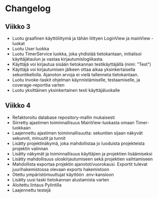 # Changelog

## Viikko 3 
- Luotu graafinen käyttöliitymä ja tähän liittyen LoginView ja mainView -luokat
- Luotu User luokka
- Luotu TimerService luokka, joka yhdistää tietokantaan, initialisoi käyttäjätaulun ja vastaa kirjautumislogiikasta.
- Käyttäjä voi kirjautua sisään tietokannan testikäyttäjällä (nimi: "Test")
- Käyttäjä voi kirjautumisen jälkeen ottaa aikaa yksinkertaisella sekuntikellolla. Ajanoton arvoja ei vielä tallenneta tietokantaan.
- Luotu Invoke-taskit ohjelman käynnistämiselle, testaamiselle, ja coverage-reporttia varten
- Luotu yksittäinen yksinkertainen testi käyttäjäluokalle

## Viikko 4
- Refaktoroitu database repository-mallin mukaisesti
- Siirretty ajastimen toiminnallisuus MainView-luokasta omaan Timer-luokkaan
- Laajennettu ajastimen toiminnallisuutta: sekuntien sijaan näkyvät sekunnit, minuutit ja tunnit
- Lisätty projektinäkymä, joka mahdollistaa jo luoduista projekteista projektin valinnan
- Lisätty näkymät ja toiminnallisuus käyttäjien ja projektien lisäämiseksi
- Lisätty mahdollisuus uloskirjautumiseen sekä projektien vaihtamiseen
- Mahdollista exportaa projektin ajanotot/vuorokausi. Exportit tulevat juurihakemistossa olevaan exports hakemistoon
- Otettu ympäristömuuttujat käyttöön .env-kansioon
- Lisätty uusi taski tietokannan alustamista varten
- Aloitettu lintaus Pylintilla
- Laajennettu testejä


